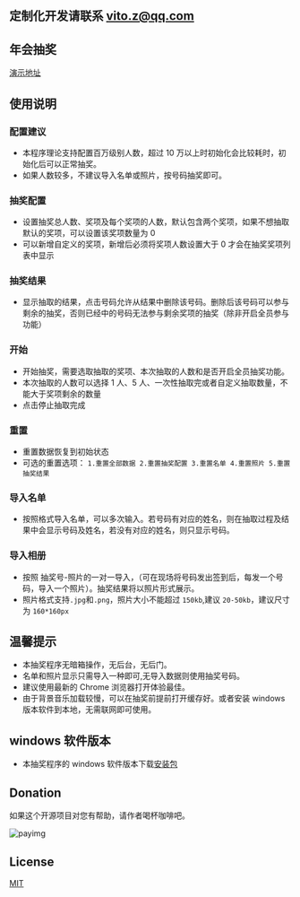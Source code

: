 ## 定制化开发请联系 vito.z@qq.com

## 年会抽奖

[演示地址](https://vitozyf.github.io/lucky-draw/index.html#/?tdsourcetag=s_pctim_aiomsg)

## 使用说明

### 配置建议

-   本程序理论支持配置百万级别人数，超过 10 万以上时初始化会比较耗时，初始化后可以正常抽奖。
-   如果人数较多，不建议导入名单或照片，按号码抽奖即可。

### 抽奖配置

-   设置抽奖总人数、奖项及每个奖项的人数，默认包含两个奖项，如果不想抽取默认的奖项，可以设置该奖项数量为 0
-   可以新增自定义的奖项，新增后必须将奖项人数设置大于 0 才会在抽奖奖项列表中显示

### 抽奖结果

-   显示抽取的结果，点击号码允许从结果中删除该号码。删除后该号码可以参与剩余的抽奖，否则已经中的号码无法参与剩余奖项的抽奖（除非开启全员参与功能）

### 开始

-   开始抽奖，需要选取抽取的奖项、本次抽取的人数和是否开启全员抽奖功能。
-   本次抽取的人数可以选择 1 人、5 人、一次性抽取完或者自定义抽取数量，不能大于奖项剩余的数量
-   点击停止抽取完成

### 重置

-   重置数据恢复到初始状态
-   可选的重置选项：
    `1.重置全部数据 2.重置抽奖配置 3.重置名单 4.重置照片 5.重置抽奖结果`

### 导入名单

-   按照格式导入名单，可以多次输入。若号码有对应的姓名，则在抽取过程及结果中会显示号码及姓名，若没有对应的姓名，则只显示号码。

### 导入相册

-   按照 抽奖号-照片的一对一导入，（可在现场将号码发出签到后，每发一个号码，导入一个照片）。抽奖结果将以照片形式展示。
-   照片格式支持`.jpg`和`.png`，照片大小不能超过 `150kb`,建议 `20-50kb`，建议尺寸为 `160*160px`

## 温馨提示

-   本抽奖程序无暗箱操作，无后台，无后门。
-   名单和照片显示只需导入一种即可,无导入数据则使用抽奖号码。
-   建议使用最新的 Chrome 浏览器打开体验最佳。
-   由于背景音乐加载较慢，可以在抽奖前提前打开缓存好。或者安装 windows 版本软件到本地，无需联网即可使用。

## windows 软件版本

-   本抽奖程序的 windows 软件版本下载[安装包](https://github.com/vitozyf/lucky-draw/releases)

## Donation

如果这个开源项目对您有帮助，请作者喝杯咖啡吧。

![payimg](./public/pay.png)

## License

[MIT](https://choosealicense.com/licenses/mit/)
